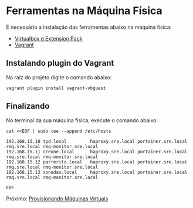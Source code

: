 # Ferramentas na Máquina Física

É necessário a instalação das ferramentas abaixo na máquina física:

* [Virtualbox e Extension Pack](https://www.virtualbox.org/wiki/Downloads)
* [Vagrant](https://www.vagrantup.com/downloads.html)


## Instalando plugin do Vagrant

Na raíz do projeto digite o comando abaixo:
```
vagrant plugin install vagrant-vbguest
```

## Finalizando

No terminal da sua máquina fisíca, execute o comando abaixo:
```
cat <<EOF | sudo tee --append /etc/hosts

192.168.15.10 tpd.local         haproxy.sre.local portainer.sre.local rmq.sre.local rmq-monitor.sre.local
192.168.15.11 creone.local      haproxy.sre.local portainer.sre.local rmq.sre.local rmq-monitor.sre.local
192.168.15.12 parrerito.local   haproxy.sre.local portainer.sre.local rmq.sre.local rmq-monitor.sre.local
192.168.15.13 xonadao.local     haproxy.sre.local portainer.sre.local rmq.sre.local rmq-monitor.sre.local

EOF
```

Próximo: [Provisionando Máquinas Virtuais](docs/03-provisionando-maquinas-virtuais.md)